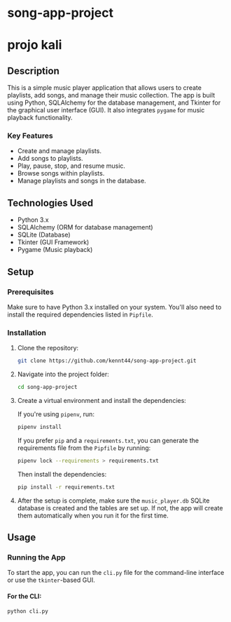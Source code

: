 # song-app-project 
# projo kali 

## Description

This is a simple music player application that allows users to create playlists, add songs, and manage their music collection. The app is built using Python, SQLAlchemy for the database management, and Tkinter for the graphical user interface (GUI). It also integrates `pygame` for music playback functionality.

### Key Features
- Create and manage playlists.
- Add songs to playlists.
- Play, pause, stop, and resume music.
- Browse songs within playlists.
- Manage playlists and songs in the database.

## Technologies Used
- Python 3.x
- SQLAlchemy (ORM for database management)
- SQLite (Database)
- Tkinter (GUI Framework)
- Pygame (Music playback)

## Setup

### Prerequisites
Make sure to have Python 3.x installed on your system. You'll also need to install the required dependencies listed in `Pipfile`.

### Installation
1. Clone the repository:

    ```bash
    git clone https://github.com/kennt44/song-app-project.git
    ```

2. Navigate into the project folder:

    ```bash
    cd song-app-project
    ```

3. Create a virtual environment and install the dependencies:

    If you're using `pipenv`, run:

    ```bash
    pipenv install
    ```

    If you prefer `pip` and a `requirements.txt`, you can generate the requirements file from the `Pipfile` by running:

    ```bash
    pipenv lock --requirements > requirements.txt
    ```

    Then install the dependencies:

    ```bash
    pip install -r requirements.txt
    ```

4. After the setup is complete, make sure the `music_player.db` SQLite database is created and the tables are set up. If not, the app will create them automatically when you run it for the first time.

## Usage

### Running the App

To start the app, you can run the `cli.py` file for the command-line interface or use the `tkinter`-based GUI.

#### For the CLI:

```bash
python cli.py
